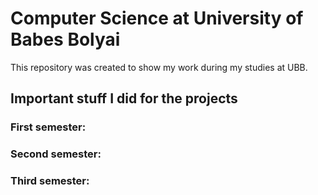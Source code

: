 # Computer Science at University of Babes Bolyai
 This repository was created to show my work during my studies at UBB.

## Important stuff I did for the projects
### First semester:
### Second semester:
### Third semester:
